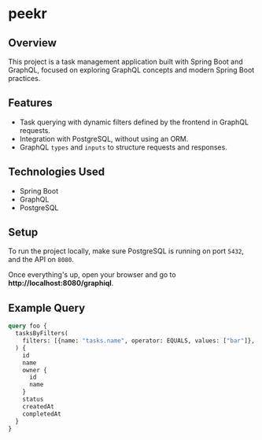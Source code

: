 # peekr

## Overview
This project is a task management application built with Spring Boot and GraphQL, focused on exploring GraphQL concepts and modern Spring Boot practices.

## Features
- Task querying with dynamic filters defined by the frontend in GraphQL requests.
- Integration with PostgreSQL, without using an ORM.
- GraphQL `types` and `inputs` to structure requests and responses.

## Technologies Used
- Spring Boot
- GraphQL
- PostgreSQL

## Setup
To run the project locally, make sure PostgreSQL is running on port `5432`, and the API on `8080`.

Once everything's up, open your browser and go to **http://localhost:8080/graphiql**.

## Example Query

```graphql
query foo {
  tasksByFilters(
    filters: [{name: "tasks.name", operator: EQUALS, values: ["bar"]}, {name: "tasks.id", operator: IN, values: ["1", "2"]}]
  ) {
    id
    name
    owner {
      id
      name
    }
    status
    createdAt
    completedAt
  }
}
```
